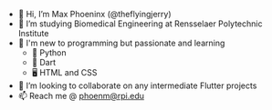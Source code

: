 - 👋 Hi, I’m Max Phoeninx (@theflyingjerry)
- 👀 I’m studying Biomedical Engineering at Rensselaer Polytechnic Institute
- 🌱 I'm new to programming but passionate and learning
  -  🐍 Python
  -  🎯 Dart
  -  🖥 HTML and CSS
- 💞️ I’m looking to collaborate on any intermediate Flutter projects
- 📫 Reach me @ phoenm@rpi.edu

<!---
theflyingjerry/theflyingjerry is a ✨ special ✨ repository because its `README.md` (this file) appears on your GitHub profile.
You can click the Preview link to take a look at your changes.
--->
